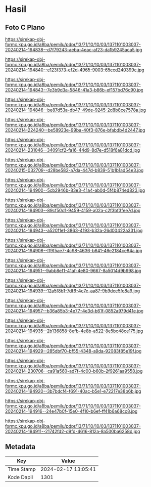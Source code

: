 # Hasil

## Foto C Plano

https://sirekap-obj-formc.kpu.go.id/a8ba/pemilu/pdpr/13/71/10/10/03/1371101003037-20240214-194838--d7f79243-aeba-4eac-af23-da1b9245aca5.jpg

https://sirekap-obj-formc.kpu.go.id/a8ba/pemilu/pdpr/13/71/10/10/03/1371101003037-20240214-194840--e123f373-ef2d-4965-9003-65ccd240399c.jpg

https://sirekap-obj-formc.kpu.go.id/a8ba/pemilu/pdpr/13/71/10/10/03/1371101003037-20240214-194843--7e3b9d3a-5846-41a3-b86b-ef157bd76c90.jpg

https://sirekap-obj-formc.kpu.go.id/a8ba/pemilu/pdpr/13/71/10/10/03/1371101003037-20240214-194846--be87d53a-db47-49de-9245-2d8b8ce7578a.jpg

https://sirekap-obj-formc.kpu.go.id/a8ba/pemilu/pdpr/13/71/10/10/03/1371101003037-20240214-224240--be58923e-99ba-40f3-876e-bfabdb4d2447.jpg

https://sirekap-obj-formc.kpu.go.id/a8ba/pemilu/pdpr/13/71/10/10/03/1371101003037-20240214-231046--34091cf2-fa16-44d9-8d7e-d518f6a81dcd.jpg

https://sirekap-obj-formc.kpu.go.id/a8ba/pemilu/pdpr/13/71/10/10/03/1371101003037-20240215-032709--d28be582-a7da-447d-b839-51b1b1ad54e3.jpg

https://sirekap-obj-formc.kpu.go.id/a8ba/pemilu/pdpr/13/71/10/10/03/1371101003037-20240214-194900--5cb2946b-83e3-41a4-ab0d-5f4b874ed823.jpg

https://sirekap-obj-formc.kpu.go.id/a8ba/pemilu/pdpr/13/71/10/10/03/1371101003037-20240214-194903--89cf50d1-9459-4159-a02a-c2f3bf3fee7d.jpg

https://sirekap-obj-formc.kpu.go.id/a8ba/pemilu/pdpr/13/71/10/10/03/1371101003037-20240214-194943--a520f1e1-3863-4193-b32a-26d00422a331.jpg

https://sirekap-obj-formc.kpu.go.id/a8ba/pemilu/pdpr/13/71/10/10/03/1371101003037-20240214-194908--ff9f5ae7-4c98-4636-b841-46e2184ce84a.jpg

https://sirekap-obj-formc.kpu.go.id/a8ba/pemilu/pdpr/13/71/10/10/03/1371101003037-20240214-194951--9abb8ef1-41af-4e80-9667-8a5014d9b998.jpg

https://sirekap-obj-formc.kpu.go.id/a8ba/pemilu/pdpr/13/71/10/10/03/1371101003037-20240214-194939--12a5f8b1-7df6-4c7e-aa87-9b9dee5fe8a9.jpg

https://sirekap-obj-formc.kpu.go.id/a8ba/pemilu/pdpr/13/71/10/10/03/1371101003037-20240214-194957--b36a85b3-4e77-4e3d-b61f-0852a979d41e.jpg

https://sirekap-obj-formc.kpu.go.id/a8ba/pemilu/pdpr/13/71/10/10/03/1371101003037-20240214-194935--2b136858-8efb-4e8b-a522-8e5bc48ce175.jpg

https://sirekap-obj-formc.kpu.go.id/a8ba/pemilu/pdpr/13/71/10/10/03/1371101003037-20240214-194929--285dbf70-bf55-4348-a9da-92083f85e19f.jpg

https://sirekap-obj-formc.kpu.go.id/a8ba/pemilu/pdpr/13/71/10/10/03/1371101003037-20240214-230706--ca91a560-ad7f-4c00-b60b-2f9261aa9558.jpg

https://sirekap-obj-formc.kpu.go.id/a8ba/pemilu/pdpr/13/71/10/10/03/1371101003037-20240214-194920--3b7bdcf4-f691-40ac-b5e1-e72217e38b6b.jpg

https://sirekap-obj-formc.kpu.go.id/a8ba/pemilu/pdpr/13/71/10/10/03/1371101003037-20240214-194916--24e47b0f-15e0-4f10-b6ef-ff41b6a68cc8.jpg

https://sirekap-obj-formc.kpu.go.id/a8ba/pemilu/pdpr/13/71/10/10/03/1371101003037-20240214-194911--21742fd2-d9fd-4616-812a-8a500ba6258d.jpg


## Metadata

| Key        | Value               |
| ---------- | ------------------- |
| Time Stamp | 2024-02-17 13:05:41 |
| Kode Dapil | 1301                |



